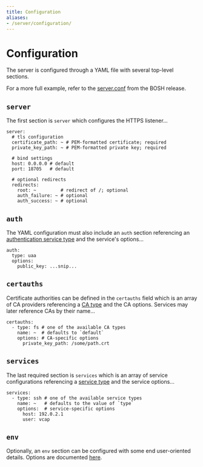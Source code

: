 ```yaml
---
title: Configuration
aliases:
- /server/configuration/
---
```


# Configuration

The server is configured through a YAML file with several top-level sections.

For a more full example, refer to the [server.conf](https://github.com/dpb587/ssoca-bosh-release/blob/master/jobs/ssoca/templates/etc/server.conf.erb) from the BOSH release.


## `server`

The first section is `server` which configures the HTTPS listener...

    server:
      # tls configuration
      certificate_path: ~ # PEM-formatted certificate; required
      private_key_path: ~ # PEM-formatted private key; required

      # bind settings
      host: 0.0.0.0 # default
      port: 18705   # default

      # optional redirects
      redirects:
        root: ~         # redirect of /; optional
        auth_failure: ~ # optional
        auth_success: ~ # optional


## `auth`

The YAML configuration must also include an `auth` section referencing an [authentication service type](../auth/authn) and the service's options...

    auth:
      type: uaa
      options:
        public_key: ...snip...


## `certauths`

Certificate authorities can be defined in the `certauths` field which is an array of CA providers referencing a [CA type](../certauth) and the CA options. Services may later reference CAs by their name...

    certauths:
      - type: fs # one of the available CA types
        name: ~  # defaults to `default`
        options: # CA-specific options
          private_key_path: /some/path.crt


## `services`

The last required section is `services` which is an array of service configurations referencing a [service type](../service) and the service options...

    services:
      - type: ssh # one of the available service types
        name: ~   # defaults to the value of `type`
        options:  # service-specific options
          host: 192.0.2.1
          user: vcap


## `env`

Optionally, an `env` section can be configured with some end user-oriented details. Options are documented [here](service/env/#options).
